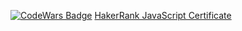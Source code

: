 [![CodeWars Badge](https://www.codewars.com/users/movsumlu/badges/large)](https://www.codewars.com/users/movsumlu)
[HakerRank JavaScript Certificate](https://www.hackerrank.com/certificates/9ac1372c2f63)
